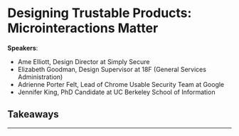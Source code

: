 # Designing Trustable Products: Microinteractions Matter

__Speakers__:

- Ame Elliott, Design Director at Simply Secure
- Elizabeth Goodman, Design Supervisor at 18F (General Services Administration)
- Adrienne Porter Felt, Lead of Chrome Usable Security Team at Google
- Jennifer King, PhD Candidate at UC Berkeley School of Information

## Takeaways

---